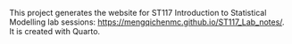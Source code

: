 This project generates the website for ST117 Introduction to Statistical Modelling lab sessions: https://mengqichenmc.github.io/ST117_Lab_notes/.
It is created with Quarto.
